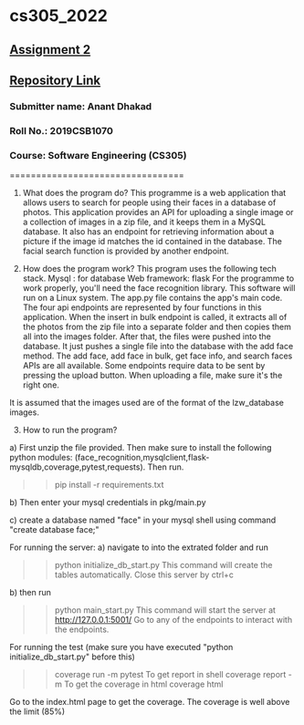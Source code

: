 # cs305_2022

## [Assignment 2](https://docs.google.com/document/d/18FuYmmisnFwfyQb1BLh7Ab_-Q5zFypkLaq-Y2iFlSrI/edit)

## [Repository Link](https://github.com/dhakad-anant/cs305_2022)

### Submitter name: Anant Dhakad

### Roll No.: 2019CSB1070

### Course: Software Engineering (CS305)

=================================

1. What does the program do?
This programme is a web application that allows users to search for people using their faces in a database of photos. This application provides an API for uploading a single image or a collection of images in a zip file, and it keeps them in a MySQL database. It also has an endpoint for retrieving information about a picture if the image id matches the id contained in the database. The facial search function is provided by another endpoint.

2. How does the program work?
This program uses the following tech stack. 
Mysql : for database
Web framework: flask
For the programme to work properly, you'll need the face recognition library. This software will run on a Linux system.
The app.py file contains the app's main code. The four api endpoints are represented by four functions in this application.
When the insert in bulk endpoint is called, it extracts all of the photos from the zip file into a separate folder and then copies them all into the images folder. After that, the files were pushed into the database. It just pushes a single file into the database with the add face method.
The add face, add face in bulk, get face info, and search faces APIs are all available.
Some endpoints require data to be sent by pressing the upload button. When uploading a file, make sure it's the right one.


It is assumed that the images used are of the format of the lzw_database images. 

3. How to run the program?

a) First unzip the file provided. Then make sure to install the following python modules: (face_recognition,mysqlclient,flask-mysqldb,coverage,pytest,requests).
Then run.
>> pip install -r requirements.txt

b) Then enter your mysql credentials in pkg/main.py

c) create a database named "face" in your mysql shell using command "create database face;"


For running the server:
a) navigate to into the extrated folder and run
>> python initialize_db_start.py
This command will create the tables automatically. Close this server by ctrl+c

b) then run
>> python main_start.py
This command will start the server at http://127.0.0.1:5001/
Go to any of the endpoints to interact with the endpoints.


For running the test (make sure you have executed "python initialize_db_start.py" before this)
>> coverage run -m pytest
To get report in shell
>> coverage report -m
To get the coverage in html
>> coverage html

Go to the index.html page to get the coverage.
The coverage is well above the limit (85%) 